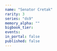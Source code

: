 ```yaml
---
name: "Senator Cretak"
rarity: 3
series: "ds9"
memory_alpha: ""
bigbook_tier:
events:
in_portal: false
published: false
---
```

